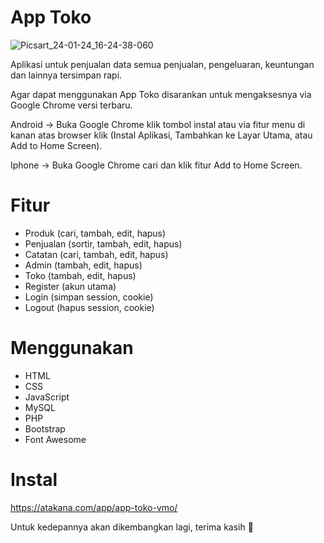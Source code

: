 # App Toko

![Picsart_24-01-24_16-24-38-060](https://github.com/masadiblog/app-toko-vmo/assets/49811141/e8def00f-3960-4887-ab11-860b3932bcc5)

Aplikasi untuk penjualan data semua penjualan, pengeluaran, keuntungan dan lainnya tersimpan rapi.

Agar dapat menggunakan App Toko disarankan untuk mengaksesnya via Google Chrome versi terbaru.

Android -> Buka Google Chrome klik tombol instal atau via fitur menu di kanan atas browser klik (Instal Aplikasi, Tambahkan ke Layar Utama, atau Add to Home Screen).

Iphone -> Buka Google Chrome cari dan klik fitur Add to Home Screen.

# Fitur
* Produk (cari, tambah, edit, hapus)
* Penjualan (sortir, tambah, edit, hapus)
* Catatan (cari, tambah, edit, hapus)
* Admin (tambah, edit, hapus)
* Toko (tambah, edit, hapus)
* Register (akun utama)
* Login (simpan session, cookie)
* Logout (hapus session, cookie)

# Menggunakan
* HTML
* CSS
* JavaScript
* MySQL
* PHP
* Bootstrap
* Font Awesome

# Instal
https://atakana.com/app/app-toko-vmo/

Untuk kedepannya akan dikembangkan lagi, terima kasih 🙏
